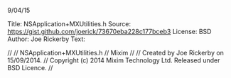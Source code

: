 9/04/15

Title: NSApplication+MXUtilities.h
Source: https://gist.github.com/joerick/73670eba228c177bceb3
License: BSD
Author: Joe Rickerby
Text:

   //
   //  NSApplication+MXUtilities.h
   //  Mixim
   //
   //  Created by Joe Rickerby on 15/09/2014.
   //  Copyright (c) 2014 Mixim Technology Ltd. Released under BSD Licence.
   //


